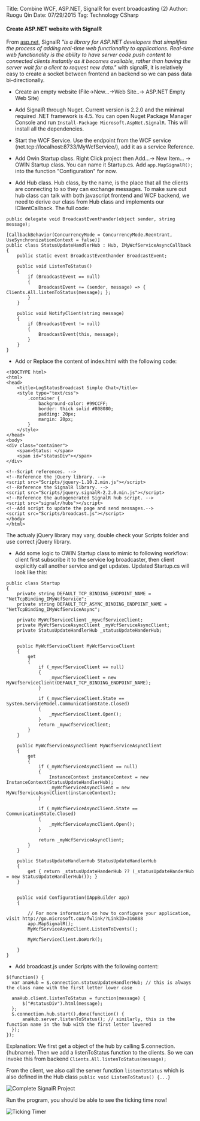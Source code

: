 Title: Combine WCF, ASP.NET, SignalR for event broadcasting (2)
Author: Ruogu Qin
Date: 07/29/2015
Tag: Technology
    CSharp

#### Create ASP.NET website with SignalR

From [asp.net](http://www.asp.net/signalr/overview/getting-started/introduction-to-signalr), SignalR *"is a library for ASP.NET developers that simplifies the process of adding real-time web functionality to applications. Real-time web functionality is the ability to have server code push content to connected clients instantly as it becomes available, rather than having the server wait for a client to request new data."* with signalR, it is relatively easy to create a socket between frontend an backend so we can pass data bi-directionally.

* Create an empty website (File->New...->Web Site..-> ASP.NET Empty Web Site)

* Add SignalR through Nuget. Current version is 2.2.0 and the minimal required .NET framework is 4.5. You can open Nuget Package Manager Console and run `Install-Package Microsoft.AspNet.SignalR`. This will install all the dependencies.

* Start the WCF Service. Use the endpoint from the WCF service (net.tcp://localhost:8733/MyWcfService/), add it as a service Reference.

* Add Owin Startup class. Right Click project then Add...-> New Item... -> OWIN Startup class. You can name it Startup.cs. Add `app.MapSignalR();` into the function "Configuration" for now.

* Add Hub class. Hub class, by the name, is the place that all the clients are connecting to so they can exchange messages. To make sure out hub class can talk with both javascript frontend and WCF backend, we need to derive our class from Hub class and implements our IClientCallback. The full code:

~~~~{.cs}
public delegate void BroadcastEventhander(object sender, string message);

[CallbackBehavior(ConcurrencyMode = ConcurrencyMode.Reentrant, UseSynchronizationContext = false)]
public class StatusUpdateHandlerHub : Hub, IMyWcfServiceAsyncCallback
{
    public static event BroadcastEventhander BroadcastEvent;

    public void ListenToStatus()
    {
        if (BroadcastEvent == null)
        {
            BroadcastEvent += (sender, message) => { Clients.All.listenToStatus(message); };
        }
    }

    public void NotifyClient(string message)
    {
        if (BroadcastEvent != null)
        {
            BroadcastEvent(this, message);
        }
    }
}
~~~~


* Add or Replace the content of index.html with the following code:

~~~~{.html}
<!DOCTYPE html>
<html>
<head>
    <title>LogStatusBroadcast Simple Chat</title>
    <style type="text/css">
        .container {
            background-color: #99CCFF;
            border: thick solid #808080;
            padding: 20px;
            margin: 20px;
        }
    </style>
</head>
<body>
<div class="container">
    <span>Status: </span>
    <span id="statusDiv"></span>
</div>

<!--Script references. -->
<!--Reference the jQuery library. -->
<script src="Scripts/jquery-1.10.2.min.js"></script>
<!--Reference the SignalR library. -->
<script src="Scripts/jquery.signalR-2.2.0.min.js"></script>
<!--Reference the autogenerated SignalR hub script. -->
<script src="signalr/hubs"></script>
<!--Add script to update the page and send messages.-->
<script src="Scripts/broadcast.js"></script>
</body>
</html>
~~~~

  The actualy jQuery library may vary, double check your Scripts folder and use correct jQuery library.


* Add some logic to OWIN Startup class to mimic to following workflow: client first subscribe it to the service log broadcaster, then client explicitly call another service and get updates. Updated Startup.cs will look like this:

~~~~{.cs}
public class Startup
{
    private string DEFAULT_TCP_BINDING_ENDPOINT_NAME = "NetTcpBinding_IMyWcfService";
    private string DEFAULT_TCP_ASYNC_BINDING_ENDPOINT_NAME = "NetTcpBinding_IMyWcfServiceAsync";

    private MyWcfServiceClient _mywcfServiceClient;
    private MyWcfServiceAsyncClient _myWcfServiceAsyncClient;
    private StatusUpdateHandlerHub _statusUpdateHanderHub;


    public MyWcfServiceClient MyWcfServiceClient
    {
        get
        {
            if (_mywcfServiceClient == null)
            {
                _mywcfServiceClient = new MyWcfServiceClient(DEFAULT_TCP_BINDING_ENDPOINT_NAME);
            }

            if (_mywcfServiceClient.State == System.ServiceModel.CommunicationState.Closed)
            {
                _mywcfServiceClient.Open();
            }
            return _mywcfServiceClient;
        }
    }

    public MyWcfServiceAsyncClient MyWcfServiceAsyncClient
    {
        get
        {
            if (_myWcfServiceAsyncClient == null)
            {
                InstanceContext instanceContext = new InstanceContext(StatusUpdateHandlerHub);
                _myWcfServiceAsyncClient = new MyWcfServiceAsyncClient(instanceContext);
            }

            if (_myWcfServiceAsyncClient.State == CommunicationState.Closed)
            {
                _myWcfServiceAsyncClient.Open();
            }

            return _myWcfServiceAsyncClient;
        }
    }

    public StatusUpdateHandlerHub StatusUpdateHandlerHub
    {
        get { return _statusUpdateHanderHub ?? (_statusUpdateHanderHub = new StatusUpdateHandlerHub()); }
    }


    public void Configuration(IAppBuilder app)
    {

        // For more information on how to configure your application, visit http://go.microsoft.com/fwlink/?LinkID=316888
        app.MapSignalR();
        MyWcfServiceAsyncClient.ListenToEvents();

        MyWcfServiceClient.DoWork();

    }
}
~~~~

* Add broadcast.js under Scripts with the following content:

~~~~{.js}
$(function() {
  var anaHub = $.connection.statusUpdateHandlerHub; // this is always the class name with the first letter lower case

  anaHub.client.listenToStatus = function(message) {
      $("#statusDiv").html(message);
  };
  $.connection.hub.start().done(function() {
      anaHub.server.listenToStatus(); // similarly, this is the function name in the hub with the first letter lowered
  });
});
~~~~

Explanation: We first get a object of the hub by calling $.connection.{hubname}. Then we add a listenToStatus function to the clients. So we can invoke this from backend `Clients.All.listenToStatus(message);`  

From the client, we also call the server function `listenToStatus` which is also defined in the Hub class `public void ListenToStatus() {...}`

![Complete SignalR Project](/home/ruogu/Pictures/SignalR/signalR_asp_net.png)

Run the program, you should be able to see the ticking time now!

![Ticking Timer](/home/ruogu/Pictures/SignalR/final_result.png)
